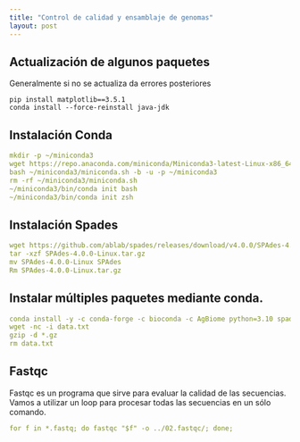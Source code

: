 ```yaml
---
title: "Control de calidad y ensamblaje de genomas"
layout: post
---
```

## Actualización de algunos paquetes

Generalmente si no se actualiza da errores posteriores

<pre id="codecell3" tabindex="0"><code class="language-css">pip install matplotlib==3.5.1 <br>conda install --force-reinstall java-jdk
</code></pre>
<style>
pre[class*="language-"] {
  position: relative;
  overflow: auto;

  /* make space  */
  margin: 5px 0;
  padding: 1.75rem 0 1.75rem 1rem;
  border-radius: 10px;
}

pre[class*="language-"] button {
  position: absolute;
  top: 5px;
  right: 5px;

  font-size: 0.9rem;
  padding: 0.15rem;
  background-color: #828282;

  border: ridge 1px #7b7b7c;
  border-radius: 5px;
  text-shadow: #c4c4c4 0 0 2px;
}

pre[class*="language-"] button:hover {
  cursor: pointer;
  background-color: #bcbabb;
}

main {
  display: grid;
  max-width: 600px;
  margin: 20px auto;
}

h1 {
  font-size: 1.3rem;
}
  </style>
  
<script>
 const copyButtonLabel = "Copiar";

// use a class selector if available
let blocks = document.querySelectorAll("pre");

blocks.forEach((block) => {
  // only add button if browser supports Clipboard API
  if (navigator.clipboard) {
    let button = document.createElement("button");

    button.innerText = copyButtonLabel;
    block.appendChild(button);

    button.addEventListener("click", async () => {
      await copyCode(block, button);
    });
  }
});

async function copyCode(block, button) {
  let code = block.querySelector("code");
  let text = code.innerText;

  await navigator.clipboard.writeText(text);

  // visual feedback that task is completed
  button.innerText = "Copiado";

  setTimeout(() => {
    button.innerText = copiarLabel;
  }, 700);
}
</script>

## Instalación Conda

```yaml
mkdir -p ~/miniconda3
wget https://repo.anaconda.com/miniconda/Miniconda3-latest-Linux-x86_64.sh -O ~/miniconda3/miniconda.sh
bash ~/miniconda3/miniconda.sh -b -u -p ~/miniconda3
rm -rf ~/miniconda3/miniconda.sh
~/miniconda3/bin/conda init bash
~/miniconda3/bin/conda init zsh
```

## Instalación Spades

```yaml
wget https://github.com/ablab/spades/releases/download/v4.0.0/SPAdes-4.0.0-Linux.tar.gz
tar -xzf SPAdes-4.0.0-Linux.tar.gz
mv SPAdes-4.0.0-Linux SPAdes
Rm SPAdes-4.0.0-Linux.tar.gz
```

## Instalar múltiples paquetes mediante conda.

```yaml
conda install -y -c conda-forge -c bioconda -c AgBiome python=3.10 spades prokka fastqc bbtools trimmomatic quast
wget -nc -i data.txt
gzip -d *.gz
rm data.txt
```
## Fastqc 
Fastqc es un programa que sirve para evaluar la calidad de las secuencias. Vamos a utilizar un loop para procesar todas las secuencias en un sólo comando.

```yaml
for f in *.fastq; do fastqc "$f" -o ../02.fastqc/; done;
```

[jekyll-docs]: http://jekyllrb.com/docs/home
[jekyll-gh]:   https://github.com/jekyll/jekyll
[jekyll-talk]: https://talk.jekyllrb.com/
